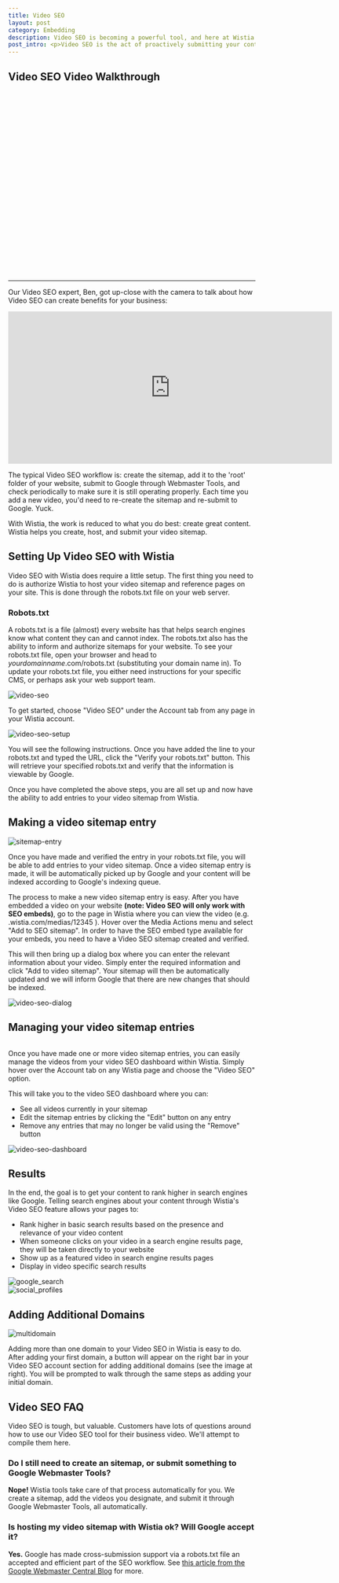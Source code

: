 ```yaml
---
title: Video SEO 
layout: post
category: Embedding
description: Video SEO is becoming a powerful tool, and here at Wistia we've got it fully covered. Learn all about the simple steps to get that set up in your account here.
post_intro: <p>Video SEO is the act of proactively submitting your content, through what’s called a “Video Sitemap", so that it’s easier for Google and other search engines to find it.</p><p>Once your video sitemap is submitted your videos can:</p><ul><li>Appear inline in universal search results</li><li>Send people directly to your website when clicked on in search results</li><li>Boost overall placement for your page</li><li>Appear in video specific search results, like http://video.google.com</li></ul>
---
```


## Video SEO Video Walkthrough

<div id="the_video" class="video_embed">
<div id="wistia_38bcf1939d" class="wistia_embed" style="width:660px;height:371px;" data-video-width="660" data-video-height="371">&nbsp;</div>
<script charset="ISO-8859-1" src="http://fast.wistia.com/static/concat/E-v1.js"></script>
<script>
wistiaEmbed = Wistia.embed("38bcf1939d", {
  version: "v1",
  videoWidth: 660,
  videoHeight: 371,
  controlsVisibleOnLoad: true,
  playerColor: "aae3d8"
});
</script>

<script>
var url = window.location.href.toString();
var playInterval;
if (url.indexOf('hf') != -1)
{
    playInterval = setInterval(autoPlay, 100);
}
function autoPlay()
{
    try{
    wistiaEmbed.play();
    clearInterval(playInterval);
    } catch (e) {}
}
</script>
</div>

----

Our Video SEO expert, Ben, got up-close with the camera to talk about how Video SEO can create benefits for your business:

<div class="video_embed">
  <iframe src="http://fast.wistia.com/embed/iframe/b96bdea4c2?controlsVisibleOnLoad=true&playerColor=aae3d8&version=v1&videoHeight=310&videoWidth=660" allowtransparency="true" frameborder="0" scrolling="no" class="wistia_embed" name="wistia_embed" width="660" height="310"></iframe>
</div>

The typical Video SEO workflow is: create the sitemap, add it to the 'root' folder of your website, submit to Google through Webmaster Tools, and check periodically to make sure it is still operating properly.  Each time you add a new video, you'd need to re-create the sitemap and re-submit to Google. Yuck.

With Wistia, the work is reduced to what you do best: create great content.  Wistia helps you create, host, and submit your video sitemap.

## Setting Up Video SEO with Wistia

Video SEO with Wistia does require a little setup. The first thing you need to do is authorize Wistia to host your video sitemap and reference pages on your site. This is done through the robots.txt file on your web server. 
 
### Robots.txt

A robots.txt is a file (almost) every website has that helps search engines know what content they can and cannot index. The robots.txt also has the ability to inform and authorize sitemaps for your website.  To see your robots.txt file, open your browser and head to *yourdomainname*.com/robots.txt (substituting your domain name in).  To update your robots.txt file, you either need instructions for your specific CMS, or perhaps ask your web support team.

<div class="post_image float_right"><img src="/images/video-seo.png" alt="video-seo" /></div>

To get started, choose "Video SEO" under the Account tab from any page in your Wistia account.

<div class="post_image float_right"><img src="/images/video-seo-setup.png" alt="video-seo-setup" /></div>

You will see the following instructions.  Once you have added the line to your robots.txt and typed the URL, click the "Verify your robots.txt" button.  This will retrieve your specified robots.txt and verify that the information is viewable by Google.

Once you have completed the above steps, you are all set up and now have the ability to add entries to your video sitemap from Wistia.

## Making a video sitemap entry

<div class="post_image float_right"><img src="/images/sitemap-entry.png" alt="sitemap-entry" /></div>

Once you have made and verified the entry in your robots.txt file, you will be able to add entries to your video sitemap.  Once a video sitemap entry is made, it will be automatically picked up by Google and your content will be indexed according to Google's indexing queue.

The process to make a new video sitemap entry is easy.  After you have embedded a video on your website **(note: Video SEO will only work with SEO embeds)**, go to the page in Wistia where you can view the video (e.g. <youraccount>.wistia.com/medias/12345 ).  Hover over the Media Actions menu and select "Add to SEO sitemap".  In order to have the SEO embed type available for your embeds, you need to have a Video SEO sitemap created and verified.

This will then bring up a dialog box where you can enter the relevant information about your video.  Simply enter the required information and click "Add to video sitemap".  Your sitemap will then be automatically updated and we will inform Google that there are new changes that should be indexed.

<div class="post_image center"><img src="/images/video-seo-dialog.png" alt="video-seo-dialog" /></div>

## Managing your video sitemap entries

<div class="post_image float_right"><img src="/images/video-seo.png" alt="" /></div>

Once you have made one or more video sitemap entries, you can easily manage the videos from your video SEO dashboard within Wistia.  Simply hover over the Account tab on any Wistia page and choose the "Video SEO" option. 

This will take you to the video SEO dashboard where you can:

*  See all videos currently in your sitemap
*  Edit the sitemap entries by clicking the "Edit" button on any entry
*  Remove any entries that may no longer be valid using the "Remove" button

<div class="post_image center"><img src="/images/video-seo-dashboard.png" alt="video-seo-dashboard" /></div>

## Results

In the end, the goal is to get your content to rank higher in search engines like Google.  Telling search engines about your content through Wistia's Video SEO feature allows your pages to:

*  Rank higher in basic search results based on the presence and relevance of your video content 
*  When someone clicks on your video in a search engine results page, they will be taken directly to your website
*  Show up as a featured video in search engine results pages
*  Display in video specific search results

<div class="post_image center"><img src="/images/google_search.jpg" alt="google_search" /></div>


<div class="post_image center"><img src="/images/social_profiles.jpg" alt="social_profiles" /></div>

## Adding Additional Domains

<div class="post_image float_right"><img src="/images/multidomain.png" alt="multidomain" /></div>

Adding more than one domain to your Video SEO in Wistia is easy to do.  After adding your first domain, a button will appear on the right bar in your Video SEO account section for adding additional domains (see the image at right).  You will be prompted to walk through the same steps as adding your initial domain.

## Video SEO FAQ ##

Video SEO is tough, but valuable. Customers have lots of questions around how to use our Video SEO tool for their business video. We'll attempt to compile them here.

### Do I still need to create an sitemap, or submit something to Google Webmaster Tools?

**Nope!** Wistia tools take care of that process automatically for you. We create a sitemap, add the videos you designate, and submit it through Google Webmaster Tools, all automatically.

### Is hosting my video sitemap with Wistia ok? Will Google accept it?

**Yes.** Google has made cross-submission support via a robots.txt file an accepted and efficient part of the SEO workflow. See [this article from the Google Webmaster Central Blog](http://googlewebmastercentral.blogspot.com/2008/02/cross-submissions-via-robotstxt-on.html) for more.
 
